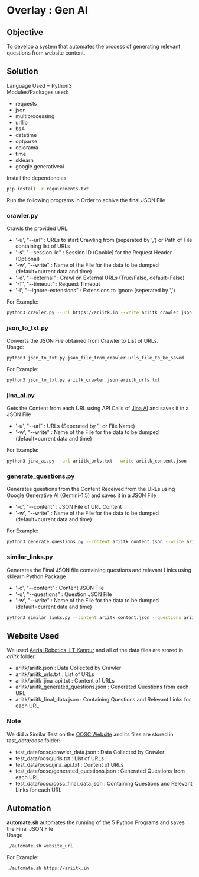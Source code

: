 # Overlay : Gen AI
## Objective
To develop a system that automates the process of generating relevant questions from website content.
## Solution
Language Used = Python3 <br />
Modules/Packages used:
* requests
* json
* multiprocessing
* urllib
* bs4
* datetime
* optparse
* colorama
* time
* sklearn
* google.generativeai
<!-- -->
Install the dependencies:
```bash
pip install -r requirements.txt
```
Run the following programs in Order to achive the final JSON File
### crawler.py
Crawls the provided URL.
* '-u', "--url" : URLs to start Crawling from (seperated by ',') or Path of File containing list of URLs
* '-s', "--session-id" : Session ID (Cookie) for the Request Header (Optional)
* '-w', "--write" : Name of the File for the data to be dumped (default=current data and time)
* '-e', "--external" : Crawl on External URLs (True/False, default=False)
* '-T', "--timeout" : Request Timeout
* '-i', "--ignore-extensions" : Extensions to Ignore (seperated by ',')
<!-- -->
For Example:
```bash
python3 crawler.py --url https://ariitk.in --write ariitk_crawler.json
```
### json_to_txt.py
Converts the JSON File obtained from Crawler to List of URLs.<br />
Usage:
```bash
python3 json_to_txt.py json_file_from_crawler urls_file_to_be_saved
```
For Example:
```bash
python3 json_to_txt.py ariitk_crawler.json ariitk_urls.txt
```
### jina_ai.py
Gets the Content from each URL using API Calls of [Jina AI](https://jina.ai/) and saves it in a JSON File
* '-u', "--url" : URLs (Seperated by ',' or File Name)
* '-w', "--write" : Name of the File for the data to be dumped (default=current data and time)
<!-- -->
For Example:
```bash
python3 jina_ai.py --url ariitk_urls.txt --write ariitk_content.json
```
### generate_questions.py
Generates questions from the Content Received from the URLs using Google Generative AI (Gemini-1.5) and saves it in a JSON File
* '-c', "--content" : JSON File of URL Content
* '-w', "--write" : Name of the File for the data to be dumped (default=current data and time)
<!-- -->
For Example:
```bash
python3 generate_questions.py --content ariitk_content.json --write ariitk_questions.json
```
### similar_links.py
Generates the Final JSON file containing questions and relevant Links using sklearn Python Package
* '-c', "--content" : Content JSON File
* '-q', "--questions" : Question JSON File
* '-w', "--write" : Name of the File for the data to be dumped (default=current data and time)
<!-- -->
```bash
python3 similar_links.py --content ariitk_content.json --questions ariitk_questions.json --write ariitk_final_file.json
```
## Website Used
We used [Aerial Robotics, IIT Kanpur](https://ariitk.in) and all of the data files are stored in *ariitk* folder:
* ariitk/ariitk.json : Data Collected by Crawler
* ariitk/ariitk_urls.txt : List of URLs
* ariitk/ariitk_jina_api.txt : Content of URLs
* ariitk/ariitk_generated_questions.json : Generated Questions from each URL
* ariitk/ariitk_final_data.json : Containing Questions and Relevant Links for each URL
### Note
We did a Similar Test on the [OOSC Website](https://oosc-next.vercel.app/) and its files are stored in *test_data/oosc* folder:
* test_data/oosc/crawler_data.json : Data Collected by Crawler
* test_data/oosc/urls.txt : List of URLs
* test_data/oosc/jina_api.txt : Content of URLs
* test_data/oosc/generated_questions.json : Generated Questions from each URL
* test_data/oosc/oosc_final_data.json : Containing Questions and Relevant Links for each URL
## Automation
**automate.sh** automates the running of the 5 Python Programs and saves the Final JSON File<br />
Usage
```bash
./automate.sh website_url
```
For Example:
```bash
./automate.sh https://ariitk.in
```